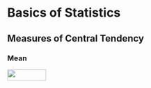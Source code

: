 # Basics of Statistics

## Measures of Central Tendency

### Mean

<img src="/tex/78c4297c329da0b30a27cadef7eed155.svg?invert_in_darkmode&sanitize=true" align=middle width=88.66493789999998pt height=26.438629799999987pt/>


